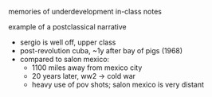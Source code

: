 memories of underdevelopment in-class notes

example of a postclassical narrative

- sergio is well off, upper class
- post-revolution cuba, ~1y after bay of pigs (1968)
- compared to salon mexico:
	- 1100 miles away from mexico city
	- 20 years later, ww2 -> cold war
	- heavy use of pov shots; salon mexico is very distant